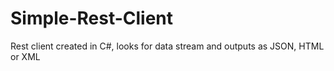 # Simple-Rest-Client
Rest client created in C#, looks for data stream and outputs as JSON, HTML or XML
